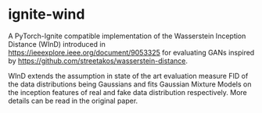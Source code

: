 # ignite-wind

A PyTorch-Ignite compatible implementation of the Wasserstein Inception Distance (WInD) introduced in
https://ieeexplore.ieee.org/document/9053325 for evaluating GANs inspired by https://github.com/streetakos/wasserstein-distance.

WInD extends the assumption in state of the art evaluation measure FID of the data distributions being Gaussians and fits Gaussian Mixture Models on the inception features of real and fake data distribution respectively. More details can be read in the original paper.
